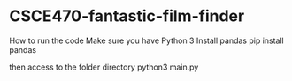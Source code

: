 # CSCE470-fantastic-film-finder

How to run the code
Make sure you have Python 3
Install pandas
pip install pandas

then access to the folder directory
python3 main.py
